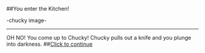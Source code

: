 ##You enter the Kitchen!

-chucky image-

---

OH NO! You come up to Chucky! Chucky pulls out a knife and you plunge into darkness. 
##[Click to continue](../../fin.md)